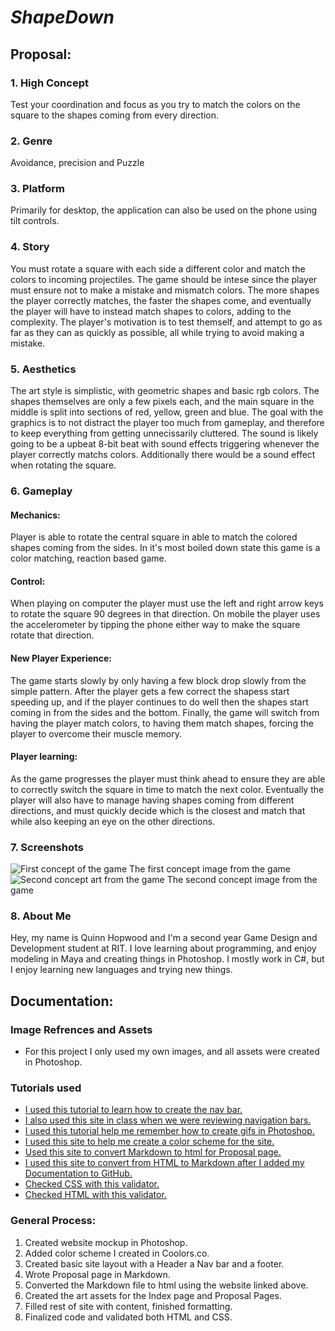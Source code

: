 # *ShapeDown*
## Proposal:
### 1. High Concept
Test your coordination and focus as you try to match the colors on the square to the shapes coming from every direction.

### 2. Genre
Avoidance, precision and Puzzle

### 3. Platform
Primarily for desktop, the application can also be used on the phone using tilt controls.

### 4. Story
You must rotate a square with each side a different color and match the colors to incoming projectiles. The game should be intese since the player must ensure not to make a mistake and mismatch colors. The more shapes the player correctly matches, the faster the shapes come, and eventually the player will have to instead match shapes to colors, adding to the complexity. The player's motivation is to test themself, and attempt to go as far as they can as quickly as possible, all while trying to avoid making a mistake.

### 5. Aesthetics
The art style is simplistic, with geometric shapes and basic rgb colors. The shapes themselves are only a few pixels each, and the main square in the middle is split into sections of red, yellow, green and blue. The goal with the graphics is to not distract the player too much from gameplay, and therefore to keep everything from getting unnecissarily cluttered. The sound is likely going to be a upbeat 8-bit beat with sound effects triggering whenever the player correctly matchs colors. Additionally there would be a sound effect when rotating the square.

### 6. Gameplay
#### Mechanics:
Player is able to rotate the central square in able to match the colored shapes coming from the sides. In it's most boiled down state this game is a color matching, reaction based game.
#### Control:
When playing on computer the player must use the left and right arrow keys to rotate the square 90 degrees in that direction. On mobile the player uses the accelerometer by tipping the phone either way to make the square rotate that direction.
#### New Player Experience:
The game starts slowly by only having a few block drop slowly from the simple pattern. After the player gets a few correct the shapess start speeding up, and if the player continues to do well then the shapes start coming in from the sides and the bottom. Finally, the game will switch from having the player match colors, to having them match shapes, forcing the player to overcome their muscle memory.
#### Player learning:
As the game progresses the player must think ahead to ensure they are able to correctly switch the square in time to match the next color. Eventually the player will also have to manage having shapes coming from different directions, and must quickly decide which is the closest and match that while also keeping an eye on the other directions.

### 7. Screenshots
<img href="mockup1" alt="First concept of the game">
The first concept image from the game
<img href="mockup2" alt="Second concept art from the game">
The second concept image from the game

### 8. About Me
Hey, my name is Quinn Hopwood and I'm a second year Game Design and Development student at RIT. I love learning about programming, and enjoy modeling in Maya and creating things in Photoshop. I mostly work in C#, but I enjoy learning new languages and trying new things.

## Documentation:


### Image Refrences and Assets

*   For this project I only used my own images, and all assets were created in Photoshop.

### Tutorials used

*   [I used this tutorial to learn how to create the nav bar.](https://www.w3schools.com/css/css_navbar.asp)
*   [I also used this site in class when we were reviewing navigation bars.](http://css.maxdesign.com.au/floatutorial/tutorial0601.htm)
*   [I used this tutorial help me remember how to create gifs in Photoshop.](https://blog.hubspot.com/marketing/how-to-create-animated-gif-quick-tip-ht)
*   [I used this site to help me create a color scheme for the site.](https://coolors.co/403f4c-fffcf2-252422-2e4756-16262e)
*   [Used this site to convert Markdown to html for Proposal page.](https://www.browserling.com/tools/markdown-to-html)
*   [I used this site to convert from HTML to Markdown after I added my Documentation to GitHub.](http://domchristie.github.io/turndown/)
*   [Checked CSS with this validator.](https://jigsaw.w3.org/css-validator/)
*   [Checked HTML with this validator.](https://validator.w3.org/)

### General Process:

1.  Created website mockup in Photoshop.
2.  Added color scheme I created in Coolors.co.
3.  Created basic site layout with a Header a Nav bar and a footer.
4.  Wrote Proposal page in Markdown.
5.  Converted the Markdown file to html using the website linked above.
6.  Created the art assets for the Index page and Proposal Pages.
7.  Filled rest of site with content, finished formatting.
8.  Finalized code and validated both HTML and CSS.
